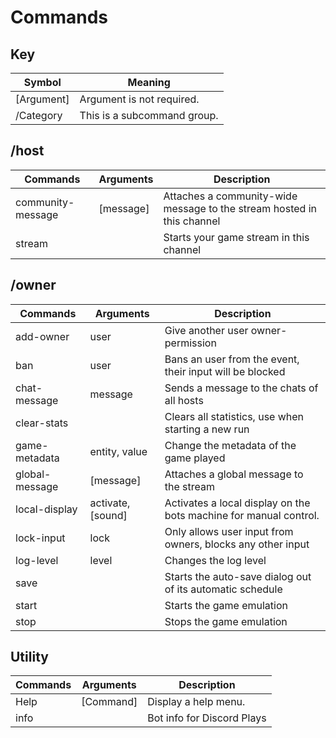 # Commands

## Key 
| Symbol      | Meaning                        |
|-------------|--------------------------------|
| [Argument]  | Argument is not required.      |
| /Category   | This is a subcommand group.    |

## /host
| Commands          | Arguments | Description                                                            |
|-------------------|-----------|------------------------------------------------------------------------|
| community-message | [message] | Attaches a community-wide message to the stream hosted in this channel |
| stream            |           | Starts your game stream in this channel                                |

## /owner
| Commands       | Arguments         | Description                                                       |
|----------------|-------------------|-------------------------------------------------------------------|
| add-owner      | user              | Give another user owner-permission                                |
| ban            | user              | Bans an user from the event, their input will be blocked          |
| chat-message   | message           | Sends a message to the chats of all hosts                         |
| clear-stats    |                   | Clears all statistics, use when starting a new run                |
| game-metadata  | entity, value     | Change the metadata of the game played                            |
| global-message | [message]         | Attaches a global message to the stream                           |
| local-display  | activate, [sound] | Activates a local display on the bots machine for manual control. |
| lock-input     | lock              | Only allows user input from owners, blocks any other input        |
| log-level      | level             | Changes the log level                                             |
| save           |                   | Starts the auto-save dialog out of its automatic schedule         |
| start          |                   | Starts the game emulation                                         |
| stop           |                   | Stops the game emulation                                          |

## Utility
| Commands | Arguments | Description                |
|----------|-----------|----------------------------|
| Help     | [Command] | Display a help menu.       |
| info     |           | Bot info for Discord Plays |

